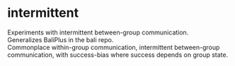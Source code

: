 # intermittent
Experiments with intermittent between-group communication.  
Generalizes BaliPlus in the bali repo.  
Commonplace within-group communication, intermittent between-group communication,
with success-bias where success depends on group state.
